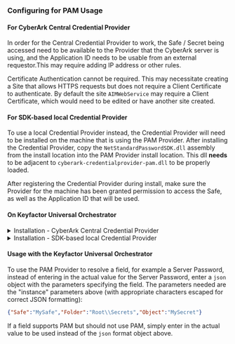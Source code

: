 ### Configuring for PAM Usage
#### For CyberArk Central Credential Provider
In order for the Central Credential Provider to work, the Safe / Secret being accessed need to be available to the Provider that the CyberArk server is using, and the Application ID needs to be usable from an external requestor.This may require adding IP address or other rules.

Certificate Authentication cannot be required. This may necessitate creating a Site that allows HTTPS requests but does not require a Client Certificate to authenticate. By default the site `AIMWebService` may require a Client Certificate, which would need to be edited or have another site created.

#### For SDK-based local Credential Provider
To use a local Credential Provider instead, the Credential Provider will need to be installed on the machine that is using the PAM Provider. After installing the Credential Provider, copy the `NetStandardPasswordSDK.dll` assembly from the install location into the PAM Provider install location. This dll __needs__ to be adjacent to `cyberark-credentialprovider-pam.dll` to be properly loaded.

After registering the Credential Provider during install, make sure the Provider for the machine has been granted permission to access the Safe, as well as the Application ID that will be used.

#### On Keyfactor Universal Orchestrator
<details>
<summary>Installation - CyberArk Central Credential Provider </summary>
<p>
Install the CyberArk Central Credential Provider as an extension by copying the release contents into a new extension folder named <code>CyberArk-CentralCredentialProvider</code>.
A <code>manifest.json</code> file is included in the release. This file needs to be edited to enter in the "initialization" parameters for the PAM Provider. Specifically values need to be entered for the parameters in the <code>manifest.json</code> of the <b>PAM Provider extension</b>:

~~~ json
"Keyfactor:PAMProviders:CyberArk-CentralCredentialProvider:InitializationInfo": {
    "AppId": "myappid",
    "Host": "my.cyberark.instance:99999",
    "Site": "WithOutCert"
  }
~~~
</p>
</details>

<details>
<summary>Installation - SDK-based local Credential Provider</summary>
<p>
Install the CyberArk SDK-based local Credential Provider as an extension by copying the release contents into a new extension folder named <code>CyberArk-SdkCredentialProvider</code>. The <code>NetStandardPasswordSDK.dll</code> assembly will still need to be copied over to the installation location as well.
The default <code>manifest.json</code> needs to be replaced with the included <code>SDK-manifest.json</code>. Rename the existing <code>manifest.json</code> as <code>Central-manifest.json</code> and then rename the <code>SDK-manifest.json</code> to replace the original <code>manifest.json</code>.
This file then needs to be edited to enter in the "initialization" parameters for the PAM Provider. Specifically values need to be entered for the parameters in the <code>manifest.json</code> of the <b>PAM Provider extension</b>:

~~~json
"Keyfactor:PAMProviders:CyberArk-SdkCredentialProvider:InitializationInfo": {
    "AppId": "myappid"
  }
~~~
</p>
</details>

#### Usage with the Keyfactor Universal Orchestrator
To use the PAM Provider to resolve a field, for example a Server Password, instead of entering in the actual value for the Server Password, enter a `json` object with the parameters specifying the field.
The parameters needed are the "instance" parameters above (with appropriate characters escaped for correct JSON formatting):

~~~ json
{"Safe":"MySafe","Folder":"Root\\Secrets","Object":"MySecret"}
~~~

If a field supports PAM but should not use PAM, simply enter in the actual value to be used instead of the `json` format object above.
